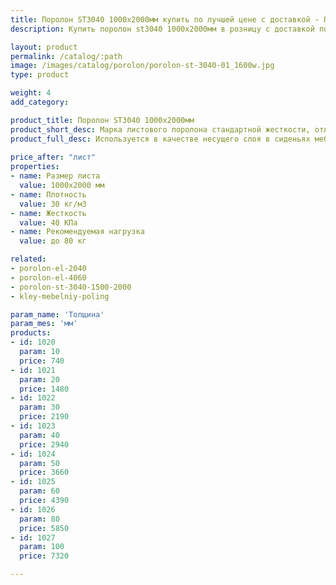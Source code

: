 ```yaml
---
title: Поролон ST3040 1000х2000мм купить по лучшей цене с доставкой - Поролоныч
description: Купить поролон st3040 1000х2000мм в розницу с доставкой по Москве в интернет-магазине Поролоныча.

layout: product
permalink: /catalog/:path
image: /images/catalog/porolon/porolon-st-3040-01_1600w.jpg
type: product

weight: 4
add_category: 

product_title: Поролон ST3040 1000х2000мм
product_short_desc: Марка листового поролона стандартной жесткости, отличается превосходной эластичностью и восстанавливаемостью.
product_full_desc: Используется в качестве несущего слоя в сиденьях мебели и матрасах. Формообразующий элемент для матрасов и всех частей диванов. Поролон ST3040 отличается превосходной эластичностью и восстанавливаемостью.
        
price_after: "лист"
properties:
- name: Размер листа
  value: 1000х2000 мм
- name: Плотность
  value: 30 кг/м3
- name: Жесткость
  value: 40 КПа
- name: Рекомендуемая нагрузка
  value: до 80 кг

related:
- porolon-el-2040
- porolon-el-4060
- porolon-st-3040-1500-2000
- kley-mebelniy-poling

param_name: 'Толщина'
param_mes: 'мм'
products:
- id: 1020
  param: 10
  price: 740
- id: 1021
  param: 20
  price: 1480
- id: 1022
  param: 30
  price: 2190
- id: 1023
  param: 40
  price: 2940
- id: 1024
  param: 50
  price: 3660
- id: 1025
  param: 60
  price: 4390
- id: 1026
  param: 80
  price: 5850
- id: 1027
  param: 100
  price: 7320

---
```

